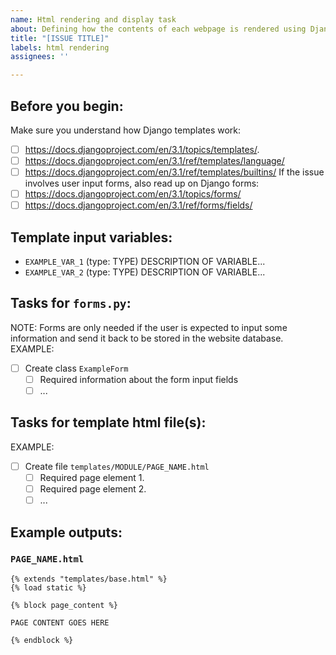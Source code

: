 ```yaml
---
name: Html rendering and display task
about: Defining how the contents of each webpage is rendered using Django HTML templates, including the rendering of dynamic data received from the database.
title: "[ISSUE TITLE]"
labels: html rendering
assignees: ''

---
```


## Before you begin:
Make sure you understand how Django templates work:
  - [ ] https://docs.djangoproject.com/en/3.1/topics/templates/.
  - [ ] https://docs.djangoproject.com/en/3.1/ref/templates/language/
  - [ ] https://docs.djangoproject.com/en/3.1/ref/templates/builtins/
If the issue involves user input forms, also read up on Django forms:
  - [ ] https://docs.djangoproject.com/en/3.1/topics/forms/
  - [ ] https://docs.djangoproject.com/en/3.1/ref/forms/fields/

## Template input variables:
- `EXAMPLE_VAR_1` (type: TYPE)
  DESCRIPTION OF VARIABLE...
- `EXAMPLE_VAR_2` (type: TYPE)
  DESCRIPTION OF VARIABLE...

## Tasks for `forms.py`:
NOTE: Forms are only needed if the user is expected to input some information and send it back to be stored in the website database. 
EXAMPLE: 
- [ ] Create class `ExampleForm`
  - [ ] Required information about the form input fields
  - [ ] ...

## Tasks for template html file(s):
EXAMPLE:
- [ ] Create file `templates/MODULE/PAGE_NAME.html`
  - [ ] Required page element 1.
  - [ ] Required page element 2.
  - [ ] ...

## Example outputs:

### `PAGE_NAME.html`
```
{% extends "templates/base.html" %}
{% load static %}

{% block page_content %}

PAGE CONTENT GOES HERE

{% endblock %}
```

